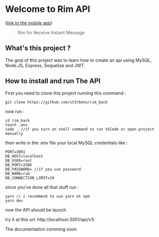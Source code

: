 # **Welcome to Rim API**
([link to the mobile app](https://github.com/st3rbenn/rim_web))
> Rim for Receive Instant Message
## What's this project ?
The goal of this project was to learn how to create an api using MySQL, Node.JS, Express, Sequelize and JWT.

## How to install and run The API
First you need to clone this project running this command : 

    git clone https://github.com/st3rbenn/rim_back

now run : 

    cd rim_back
    touch .env
    code . //if you turn on shell command to run VSCode or open project manually

then write in the .env file your local MySQL credentials like : 

    PORT=3001
    DB_HOST=localhost
    DB_USER=root
    DB_PORT=3306
    DB_PASSWORD= //if you use password
    DB_NAME=rim
    DB_CONNECTION_LIMIT=10
   
   since you've done all that stuff run : 
   

    yarn // i recommend to use yarn at npm
    yarn dev

now the API should be launch

try it at this url: http://localhost:3001/api/v1/

The documentation comming soon

